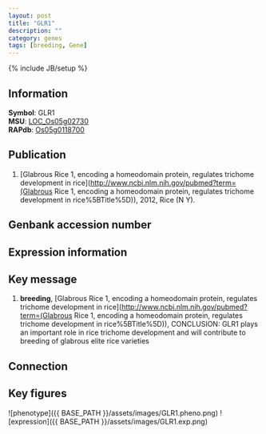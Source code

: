 ```yaml
---
layout: post
title: "GLR1"
description: ""
category: genes
tags: [breeding, Gene]
---
```

{% include JB/setup %}

## Information
__Symbol__: GLR1  
__MSU__: [LOC_Os05g02730](http://rice.plantbiology.msu.edu/cgi-bin/ORF_infopage.cgi?orf=LOC_Os05g02730)  
__RAPdb__: [Os05g0118700](http://rapdb.dna.affrc.go.jp/viewer/gbrowse_details/irgsp1?name=Os05g0118700)  

## Publication
1. [Glabrous Rice 1, encoding a homeodomain protein, regulates trichome development in rice](http://www.ncbi.nlm.nih.gov/pubmed?term=(Glabrous Rice 1, encoding a homeodomain protein, regulates trichome development in rice%5BTitle%5D)), 2012, Rice (N Y).

## Genbank accession number

## Expression information

## Key message
1. __breeding__, [Glabrous Rice 1, encoding a homeodomain protein, regulates trichome development in rice](http://www.ncbi.nlm.nih.gov/pubmed?term=(Glabrous Rice 1, encoding a homeodomain protein, regulates trichome development in rice%5BTitle%5D)),  CONCLUSION: GLR1 plays an important role in rice trichome development and will contribute to breeding of glabrous elite rice varieties

## Connection

## Key figures
![phenotype]({{ BASE_PATH }}/assets/images/GLR1.pheno.png)
![expression]({{ BASE_PATH }}/assets/images/GLR1.exp.png)


